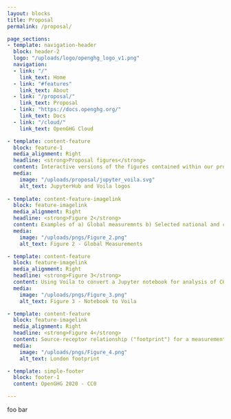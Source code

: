 ```yaml
---
layout: blocks
title: Proposal
permalink: /proposal/

page_sections:
- template: navigation-header
  block: header-2
  logo: "/uploads/logo/openghg_logo_v1.png"
  navigation:
  - link: "/"
    link_text: Home
  - link: "#features"
    link_text: About
  - link: "/proposal/"
    link_text: Proposal
  - link: "https://docs.openghg.org/"
    link_text: Docs
  - link: "/cloud/"
    link_text: OpenGHG Cloud

- template: content-feature
  block: feature-1
  media_alignment: Right
  headline: <strong>Proposal figures</strong>
  content: Interactive versions of the figures contained within our proposal are accessible using our Voila rendered notebooks
  media:
    image: "/uploads/proposal/jupyter_voila.svg"
    alt_text: JupyterHub and Voila logos
  
- template: content-feature-imagelink
  block: feature-imagelink
  media_alignment: Right
  headline: <strong>Figure 2</strong>
  content: Examples of a) Global measuremnts b) Selected national and contintental ICOS stations c) Current and planned sites from the LondonGHG project
  media:
    image: "/uploads/pngs/Figure_2.png"
    alt_text: Figure 2 - Global Measurements

- template: content-feature
  block: feature-imagelink
  media_alignment: Right
  headline: <strong>Figure 3</strong>
  content: Using Voila to convert a Jupyter notebook for analysis of CH<sub>4</sub> data 
  media:
    image: "/uploads/pngs/Figure_3.png"
    alt_text: Figure 3 - Notebook to Voila

- template: content-feature
  block: feature-imagelink
  media_alignment: Right
  headline: <strong>Figure 4</strong>
  content: Source-receptor relationship ("footprint") for a measurement at the Thames Barrier, overlaid on  London's tree canopy cover 
  media:
    image: "/uploads/pngs/Figure_4.png"
    alt_text: London footprint

- template: simple-footer
  block: footer-1
  content: OpenGHG 2020 - CC0

---
```

foo bar